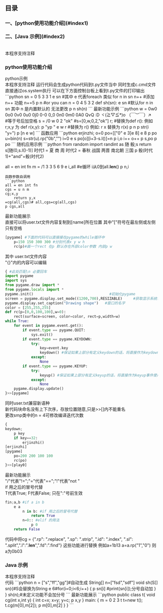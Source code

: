 <h2>目录</h2>
<h3>一、[python使用功能介绍](#index1)<br><br>
二、[Java 示例](#index2)</h3>
<br>
本程序支持注释
<h3 id='index1'>python使用功能介绍</h3>
python示例
<br>
本程序支持注释
运行代码会生成python代码到t.py文件当中 同时生成c.cmd文件直接通过os.system执行 
可以在下方面控制台板上看到t.py文件的打印输出
```python
sn = 0 5 3 3 1
e sn #其中 e 代表foreach 类似 for n in sn
    n++ #添加 n++ 功能
    n+=5
    p n
#or you can
n = 0 4 5 3 2
def sh(sn):
    e sn #默认for n in sn 其中 n 是内置默认的 无法更改
        p n 
sh(n)
```
最新功能示例
```python
w = 0w0 0o0 0v0 0u0 0j0 0-0 0_0 0n0 0m0 0A0 QvQ :D ヾ(≧▽≦*)o （￣︶￣）↗　#等于号后加空格
s = /0 w 0 2 "ok" #s=[0,w,0,2,"ok"]
r; #替换为def r(): 例如 r;x,y 为 def r(x,y):
    p "yp "
e w
    r #替换为 r() 例如: r x 替换为 r(x)
    p n
p str(i "y=")
p [n e w]
```
函数应用
```python
erjinzhi;
    o=0
    po=[["0" e 3]e 8]
    e 8
        p po
        u=bin(n)
        s=str(u).rp("0b","")
        i=0
        e s
            po[o][i+3-s.l()]=n
            p i,o
            i++
        o++
        p s,po
    p po
```
随机应用示例
```python
from random import randint as 随
骰;s
    return s[随(0,s.l()-1)]
时代1 = 夏 商 周
时代2 = 春秋 战国 两晋 南北朝 三国
p 骰(时代1)+"and"+骰(时代2)

all = en int fn
m = /1 3 3 5 6 9
e i_all #e循环 i从0到all.__len__()
    p n,i
```
函数参数自调用
```python
all = en int fn
cgs = u n m
cg;x,y
    return y,x
=cg(all,cgs)# all,cgs=cg(all,cgs)
p cgs,all
```
最新功能展示<br>
直接可以将user.txt文件内容复制到[name]所在位置 其中"["符号在最左侧或左侧只有空格
```python
[pygame] #下面的代码可以直接接在pygame的while循环中
    p=150 150 300 300 #分别代表x y w h
    rc(p)#画一个rect 在p 默认存在外部color参数 内部p w
```
其中 user.txt文件内容<br>
"{}"内的内容可以编辑
```python
{ #此处匹配\n 必要回车
import pygame
import sys
from pygame.draw import *
from pygame.locals import *
pygame.init()                                   #初始化pygame
screen = pygame.display.set_mode((1200,700),RESIZABLE)     #获取显示系统访问，创建600*500窗口
pygame.display.set_caption("Drawing shape")   #窗口的名字
color = [255,255,255]
def rc(p=[0,0,100,100],w=0):
    rect(surface=screen, color=color, rect=p,width=w)
while True:
    for event in pygame.event.get():
        if event.type == pygame.QUIT:
            sys.exit()
        if event.type == pygame.KEYDOWN:
            try:
                key=event.key
                keydown() #保证如果上部分有定义keydown的话，将直接作为keydown事件使用
            except:
                None
        if event.type == pygame.KEYUP:
            try:
                keyup() #保证如果上部分有定义keyup的话，将直接作为keyup事件使用
            except:
                None
    pygame.display.update()
}>>[pygame]
```
同时user.txt兼容新语种<br>
新代码块命名没有上下次序，存放位置随意,只是>>[]内不能重名<br>
更改smp类中的n = 4可修改编译迭代次数
```python
{
keydown;
    p key
    if key==32:
        erjinzhi()
[erjinzhi]
[pygame]
    po=200 200 100 100
    rc(po)
}>>[play0]
```

最新功能展示<br>
"/"代表"!=";"="代表"==";"!"代表"not "<br>
if 用之后的冒号代替<br> 
T代表True; F代表False; 只在":"号前生效
```python
fin;a,b #if a in b
    e a
        n in b: #if 用之后的冒号代替 
            return True
        n=0:: #elif 的用法
            p 0
    return False
```
代码中将cg = {".rp": ".replace", ".sp": ".strip", ".id": ".index", ".sl": ".split",".l":".__len__",".fd":".find"}
这些功能进行替换 例如a=1b13 a=a.rp("1","0") 则a为0b03

<h3 id='index2'>Java 示例</h3>
本程序支持注释<br>
代码
```python
n = ["s","ff","gg"]#自动生成 String[] n=["fsd","sdf"]
void sh(S[] sn){#S会替换为String
    e 6#for(i=0;i<6;i++)
    {
        p sn[i] #print(sn[i]);分号自动加
    }
}
sh(n);#未定义功能不会加分号
```
最新功能展示
```python
public class t{
    void cg(int x,int y)
    {
       int c=x;
       x=y;
       y=c;
       p x,y
    }
    main:
    {
    m = 0 2 3
    t t=new t();
    t.cg(m[0],m[2]);
    p m[0],m[2]
    }
}
```
